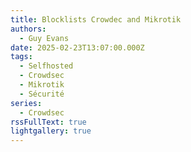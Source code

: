 ```yaml
---
title: Blocklists Crowdec and Mikrotik
authors:
  - Guy Evans
date: 2025-02-23T13:07:00.000Z
tags:
  - Selfhosted
  - Crowdsec
  - Mikrotik
  - Sécurité
series:
  - Crowdsec
rssFullText: true
lightgallery: true
---
```


